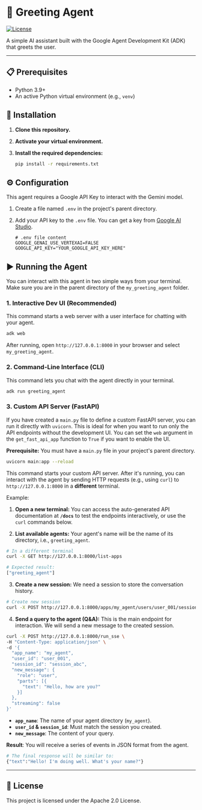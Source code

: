 # 🤖 Greeting Agent
[![License](https://img.shields.io/badge/License-Apache_2.0-blue.svg)](LICENSE)

A simple AI assistant built with the Google Agent Development Kit (ADK) that greets the user.

---

## 📋 Prerequisites

* Python 3.9+
* An active Python virtual environment (e.g., `venv`)

## 🚀 Installation

1.  **Clone this repository.**

2.  **Activate your virtual environment.**

3.  **Install the required dependencies:**
    ```bash
    pip install -r requirements.txt
    ```

## ⚙️ Configuration

This agent requires a Google API Key to interact with the Gemini model.

1.  Create a file named `.env` in the project's parent directory.
2.  Add your API key to the `.env` file. You can get a key from [Google AI Studio](https://aistudio.google.com/app/apikey).

    ```env
    # .env file content
    GOOGLE_GENAI_USE_VERTEXAI=FALSE
    GOOGLE_API_KEY="YOUR_GOOGLE_API_KEY_HERE"
    ```

## ▶️ Running the Agent

You can interact with this agent in two simple ways from your terminal. Make sure you are in the parent directory of the `my_greeting_agent` folder.

### 1. Interactive Dev UI (Recommended)

This command starts a web server with a user interface for chatting with your agent.
```bash
adk web
```
After running, open `http://127.0.0.1:8000` in your browser and select `my_greeting_agent`.

### 2. Command-Line Interface (CLI)

This command lets you chat with the agent directly in your terminal.
```bash
adk run greeting_agent
```

### 3. Custom API Server (FastAPI)

If you have created a `main.py` file to define a custom FastAPI server, you can run it directly with `uvicorn`. This is ideal for when you want to run only the API endpoints without the development UI. You can set the `web` argument in the `get_fast_api_app` function to `True` if you want to enable the UI.

**Prerequisite:** You must have a `main.py` file in your project's parent directory.

```bash
uvicorn main:app --reload
```

This command starts your custom API server. After it's running, you can interact with the agent by sending HTTP requests (e.g., using `curl`) to `http://127.0.0.1:8000` in a <b>different</b> terminal.

Example:

1. **Open a new terminal:** You can access the auto-generated API documentation at **`/docs`** to test the endpoints interactively, or use the `curl` commands below.

2. **List available agents:** Your agent's name will be the name of its directory, i.e., `greeting_agent`.

```bash
# In a different terminal
curl -X GET http://127.0.0.1:8000/list-apps

# Expected result:
["greeting_agent"]
```

3. **Create a new session:** We need a session to store the conversation history.

```bash
# Create new session
curl -X POST http://127.0.0.1:8000/apps/my_agent/users/user_001/sessions/session_abc
```

4. **Send a query to the agent (Q\&A):** This is the main endpoint for interaction. We will send a new message to the created session.

```bash
curl -X POST http://127.0.0.1:8000/run_sse \
-H "Content-Type: application/json" \
-d '{
  "app_name": "my_agent",
  "user_id": "user_001",
  "session_id": "session_abc",
  "new_message": {
    "role": "user",
    "parts": [{
      "text": "Hello, how are you?"
    }]
  },
  "streaming": false
}'
```

  * **`app_name`**: The name of your agent directory (`my_agent`).
  * **`user_id` & `session_id`**: Must match the session you created.
  * **`new_message`**: The content of your query.

**Result**: You will receive a series of events in JSON format from the agent.
```bash
# The final response will be similar to:
{"text":"Hello! I'm doing well. What's your name?"}
```
---
## 📜 License

This project is licensed under the Apache 2.0 License.